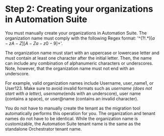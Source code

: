 ﻿# Step 2: Creating your organizations in Automation Suite

You must manually create your organizations in Automation Suite. The organization name must comply with the following Regex format: '^(?!.*$)[a-zA-Z][A-Za-z0-9]+$'.

The organization name must start with an uppercase or lowercase letter and must contain at least one character after the initial letter. Then, the name can include any combination of alphanumeric characters or underscores. Note, however, that the organization name must not end with an underscore.

For example, valid organization names include Username, user_name1, or User123. Make sure to avoid invalid formats such as _username (does not start with a letter), username_(ends with an underscore), user name (contains a space), or user@name (contains an invalid character).

You do not have to manually create the tenant as the migration tool automatically performs this operation for you. The organization and tenant names do not have to be identical. While the organization name is customizable, the Automation Suite tenant name is the same as the standalone Orchestrator tenant name.
